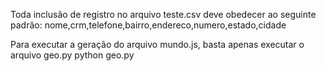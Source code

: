 Toda inclusão de registro no arquivo teste.csv deve obedecer ao seguinte padrão:
    nome,crm,telefone,bairro,endereco,numero,estado,cidade

Para executar a geração do arquivo mundo.js, basta apenas executar o arquivo geo.py
    python geo.py

